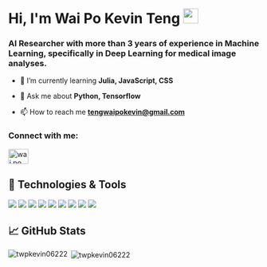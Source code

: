 # Hi, I'm Wai Po Kevin Teng <img src="https://github.com/twpkevin06222/twpkevin06222/blob/main/img/pacman.gif" width="30px">
<h3 align="left">AI Researcher with more than 3 years of experience in Machine Learning, specifically in Deep Learning for medical image analyses.</h3>

- 🌱 I’m currently learning **Julia, JavaScript, CSS**

- 💬 Ask me about **Python, Tensorflow**

- 📫 How to reach me **tengwaipokevin@gmail.com**

<h3 align="left">Connect with me:</h3>
<p align="left">
<a href="https://www.linkedin.com/in/twpkevin/" target="blank"><img align="center" src="https://raw.githubusercontent.com/rahuldkjain/github-profile-readme-generator/master/src/images/icons/Social/linked-in-alt.svg" alt="wai po kevin Teng" height="30" width="40" /></a>
</p>

<!-- <h3 align="left">Languages and Tools:</h3> -->
## 🔧 Technologies & Tools
![](https://img.shields.io/badge/OS-Linux-informational?style=flat&logo=linux&logoColor=white&color=2bbc8a)
![](https://img.shields.io/badge/IDE-PyCharm-informational?style=flat&logo=pycharm&logoColor=white&color=2bbc8a)
![](https://img.shields.io/badge/Lang-Python-informational?style=flat&logo=python&logoColor=white&color=2bbc8a)
![](https://img.shields.io/badge/Framework-Tensorflow-informational?style=flat&logo=tensorflow&logoColor=white&color=2bbc8a)
![](https://img.shields.io/badge/Framework-PyTorch-informational?style=flat&logo=pytorch&logoColor=white&color=2bbc8a)
![](https://img.shields.io/badge/Framework-Scikit_Learn-informational?style=flat&logo=scikit-learn&logoColor=white&color=2bbc8a)
![](https://img.shields.io/badge/Framework-OpenCV-informational?style=flat&logo=opencv&logoColor=white&color=2bbc8a)
![](https://img.shields.io/badge/Framework-pandas-informational?style=flat&logo=pandas&logoColor=white&color=2bbc8a)
![](https://img.shields.io/badge/Database-MySQL-informational?style=flat&logo=mysql&logoColor=white&color=2bbc8a)

## &#x1f4c8; GitHub Stats
<p><img align="left" src="https://github-readme-stats.vercel.app/api/top-langs?username=twpkevin06222&show_icons=true&locale=en&layout=compact&theme=dracula&langs_count=3" alt="twpkevin06222" /></p>

<p>&nbsp;<img align="center" src="https://github-readme-stats.vercel.app/api?username=twpkevin06222&show_icons=true&locale=en&theme=dracula" alt="twpkevin06222" /></p>

